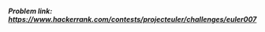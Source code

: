 ##### Problem link: <a href="https://www.hackerrank.com/contests/projecteuler/challenges/euler007" target="_blank">https://www.hackerrank.com/contests/projecteuler/challenges/euler007</a>